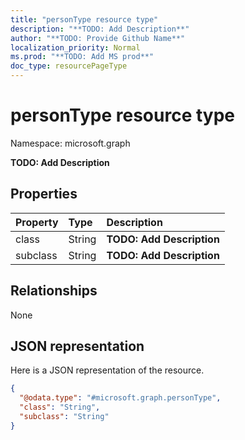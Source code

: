 ```yaml
---
title: "personType resource type"
description: "**TODO: Add Description**"
author: "**TODO: Provide Github Name**"
localization_priority: Normal
ms.prod: "**TODO: Add MS prod**"
doc_type: resourcePageType
---
```


# personType resource type


Namespace: microsoft.graph

**TODO: Add Description**

## Properties
|Property|Type|Description|
|:---|:---|:---|
|class|String|**TODO: Add Description**|
|subclass|String|**TODO: Add Description**|

## Relationships
None

## JSON representation
Here is a JSON representation of the resource.
<!-- {
  "blockType": "resource",
  "@odata.type": "microsoft.graph.personType"
}
-->
``` json
{
  "@odata.type": "#microsoft.graph.personType",
  "class": "String",
  "subclass": "String"
}
```

